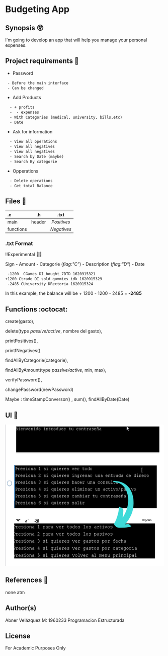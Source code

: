 # Budgeting App



## Synopsis :dizzy_face:

I'm going to develop an app that will help you manage your personal expenses.

  
## Project requirements :dart:


- Password
 ```plain
  - Before the main interface
  - Can be changed
```
- Add Products
```plain
  - + profits
  -  - expenses
  - With Categories (medical, university, bills,etc) 
  - Date 
 ```
 
- Ask for information 
```plain
  - View all operations
  - View all negatives
  - View all negatives
  - Search by Date (maybe)
  - Search By categorie
 ```
- Opperations
```plain
  - Delete operations
  - Get total Balance
```

## Files :page_facing_up:

| **.c** |  **.h** | **.txt** |
|:-----|:--------:|:--------:|
| main  | header | _Positives_|
| functions   |    |   _Negatives_  |


### .txt Format 

!!Experimental 👨‍🔬

Sign - Amount - Categorie (_flag:"C"_) - Description (_flag:"D"_) - Date
     
     -1200  CGames DI_bought_7DTD 1620915321                              +1200 Ctrade DI_sold_gummies_idk 1620915329
     -2485 CUniversity DRectoria 1620915324
      
 In this example, the balance will be + 1200 - 1200 - 2485 = **-2485**
    
 		
## Functions :octocat:


  create(gasto),
  
  delete(type _passive/active_, nombre del gasto), 
  
  printPositives(), 
  
  printfNegatives() 

  findAllByCategorie(categorie),
  
  findAllByAmount(type _passive/active_, min, max),
  
  verifyPassword(), 
  
  changePassword(newPassword)

  Maybe : timeStampConversor() , sum(), findAllByDate(Date) 


## UI :iphone:

<img src="https://github.com/AbnerIO/C/blob/main/PIA/Readme_Imgs/2021-05-13%2008_41_47-Window.png" width="550px" height="450px"></a>


## References :page_with_curl:

none atm

## Author(s)
Abner Velázquez M: 1960233 Programacion Estructurada

## License
For Academic Purposes Only


